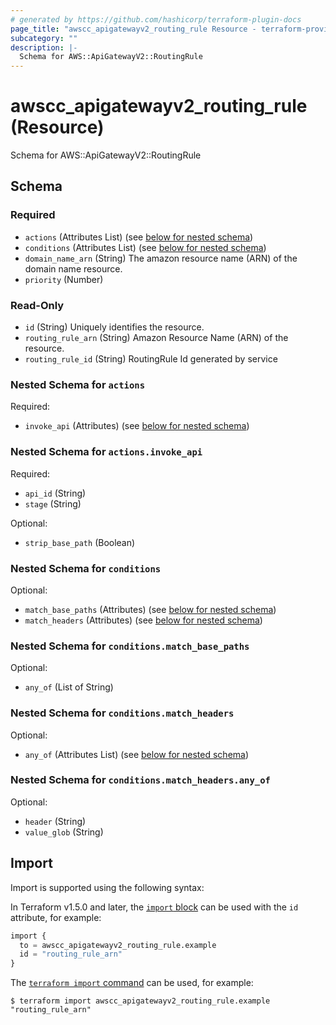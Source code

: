 ```yaml
---
# generated by https://github.com/hashicorp/terraform-plugin-docs
page_title: "awscc_apigatewayv2_routing_rule Resource - terraform-provider-awscc"
subcategory: ""
description: |-
  Schema for AWS::ApiGatewayV2::RoutingRule
---
```


# awscc_apigatewayv2_routing_rule (Resource)

Schema for AWS::ApiGatewayV2::RoutingRule



<!-- schema generated by tfplugindocs -->
## Schema

### Required

- `actions` (Attributes List) (see [below for nested schema](#nestedatt--actions))
- `conditions` (Attributes List) (see [below for nested schema](#nestedatt--conditions))
- `domain_name_arn` (String) The amazon resource name (ARN) of the domain name resource.
- `priority` (Number)

### Read-Only

- `id` (String) Uniquely identifies the resource.
- `routing_rule_arn` (String) Amazon Resource Name (ARN) of the resource.
- `routing_rule_id` (String) RoutingRule Id generated by service

<a id="nestedatt--actions"></a>
### Nested Schema for `actions`

Required:

- `invoke_api` (Attributes) (see [below for nested schema](#nestedatt--actions--invoke_api))

<a id="nestedatt--actions--invoke_api"></a>
### Nested Schema for `actions.invoke_api`

Required:

- `api_id` (String)
- `stage` (String)

Optional:

- `strip_base_path` (Boolean)



<a id="nestedatt--conditions"></a>
### Nested Schema for `conditions`

Optional:

- `match_base_paths` (Attributes) (see [below for nested schema](#nestedatt--conditions--match_base_paths))
- `match_headers` (Attributes) (see [below for nested schema](#nestedatt--conditions--match_headers))

<a id="nestedatt--conditions--match_base_paths"></a>
### Nested Schema for `conditions.match_base_paths`

Optional:

- `any_of` (List of String)


<a id="nestedatt--conditions--match_headers"></a>
### Nested Schema for `conditions.match_headers`

Optional:

- `any_of` (Attributes List) (see [below for nested schema](#nestedatt--conditions--match_headers--any_of))

<a id="nestedatt--conditions--match_headers--any_of"></a>
### Nested Schema for `conditions.match_headers.any_of`

Optional:

- `header` (String)
- `value_glob` (String)

## Import

Import is supported using the following syntax:

In Terraform v1.5.0 and later, the [`import` block](https://developer.hashicorp.com/terraform/language/import) can be used with the `id` attribute, for example:

```terraform
import {
  to = awscc_apigatewayv2_routing_rule.example
  id = "routing_rule_arn"
}
```

The [`terraform import` command](https://developer.hashicorp.com/terraform/cli/commands/import) can be used, for example:

```shell
$ terraform import awscc_apigatewayv2_routing_rule.example "routing_rule_arn"
```
